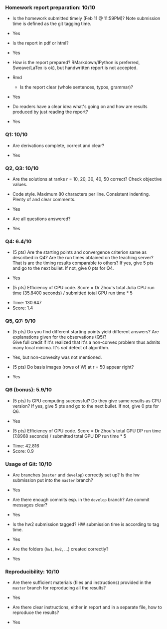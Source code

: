 ### Homework report preparation: 10/10

* Is the homework submitted timely (Feb 11 @ 11:59PM)? Note submission time is defined as the git tagging time.
- Yes

* Is the report in pdf or html? 
- Yes

* How is the report prepared? RMarkdown/IPython is preferred, Sweave/LaTex is ok), but handwritten report is not accepted.
- Rmd
  
  * Is the report clear (whole sentences, typos, grammar)?
- Yes

* Do readers have a clear idea what's going on and how are results produced by just reading the report?
- Yes

### Q1: 10/10

* Are derivations complete, correct and clear?
- Yes

### Q2, Q3: 10/10

* Are the solutions at ranks r = 10, 20, 30, 40, 50 correct? Check objective values.

* Code style. Maximum 80 characters per line. Consistent indenting. Plenty of and clear comments.
- Yes

* Are all questions answered?
- Yes

### Q4: 6.4/10

* (5 pts) Are the starting points and convergence criterion same as described in Q4? Are the run times obtained on the teaching server? That is are the timing results comparable to others?
If yes, give 5 pts and go to the next bullet. If not, give 0 pts for Q4.
- Yes

* (5 pts) Efficiency of CPU code. Score = Dr Zhou's total Julia CPU run time (35.8400 seconds) / submitted total GPU run time * 5
- Time: 130.647
- Score: 1.4

### Q5, Q7: 9/10

* (5 pts) Do you find different starting points yield different answers? Are explanations given for the observations (Q5)?   
Give full credit if it's realized that it's a non-convex problem thus admits many local minima. It's _not_ defect of algorithm.
- Yes, but non-convexity was not mentioned.

* (5 pts) Do basis images (rows of W) at r = 50 appear right?
- Yes

### Q6 (bonus): 5.9/10

* (5 pts) Is GPU computing successful? Do they give same results as CPU version?
If yes, give 5 pts and go to the next bullet. If not, give 0 pts for Q6.
- Yes

* (5 pts) Efficiency of GPU code. Score = Dr Zhou's total GPU DP run time (7.8968 seconds) / submitted total GPU DP run time * 5
- Time: 42.816
- Score: 0.9

### Usage of Git: 10/10

* Are branches (`master` and `develop`) correctly set up? Is the hw submission put into the `master` branch?   
- Yes 

* Are there enough commits esp. in the `develop` branch? Are commit messages clear?
- Yes

* Is the hw2 submission tagged? HW submission time is according to tag time.
- Yes

* Are the folders (`hw1`, `hw2`, ...) created correctly?
- Yes

### Reproducibility: 10/10

* Are there sufficient materials (files and instructions) provided in the `master` branch for reproducing all the results?
- Yes

* Are there clear instructions, either in report and in a separate file, how to reproduce the results?
- Yes
